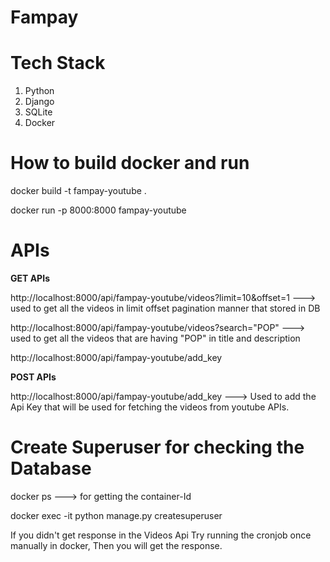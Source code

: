 # Fampay
# Tech Stack
1. Python 
2. Django 
3. SQLite
4. Docker

# How to build docker and run
docker build -t fampay-youtube .

docker run -p 8000:8000 fampay-youtube

# APIs 

**GET APIs**

http://localhost:8000/api/fampay-youtube/videos?limit=10&offset=1 ---> used to get all the videos in limit offset pagination manner that stored in DB

http://localhost:8000/api/fampay-youtube/videos?search="POP"      ---> used to get all the videos that are having "POP" in title and description

http://localhost:8000/api/fampay-youtube/add_key

**POST APIs**

http://localhost:8000/api/fampay-youtube/add_key ---> Used to add the Api Key that will be used for fetching the videos from youtube APIs.

# Create Superuser for checking the Database

docker ps ---> for getting the container-Id

docker exec -it <container-id> python manage.py createsuperuser

If you didn't get response in the Videos Api Try running the cronjob once manually in docker, Then you will get the response.  
  
  

